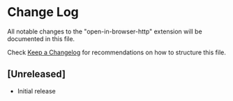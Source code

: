 # Change Log

All notable changes to the "open-in-browser-http" extension will be documented in this file.

Check [Keep a Changelog](http://keepachangelog.com/) for recommendations on how to structure this file.

## [Unreleased]

- Initial release